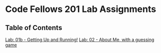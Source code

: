 # Code Fellows 201 Lab Assignments

## Table of Contents
[Lab: 01b - Getting Up and Running!](lab-01)
[Lab: 02 - About Me, with a guessing game](lab-02)